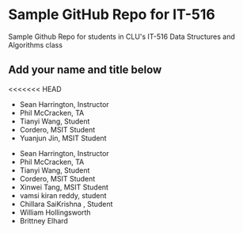 # Sample GitHub Repo for IT-516

Sample Github Repo for students in CLU's IT-516 Data Structures and Algorithms class

## Add your name and title below
<<<<<<< HEAD

- Sean Harrington, Instructor
- Phil McCracken, TA
- Tianyi Wang, Student
- Cordero, MSIT Student
- Yuanjun Jin, MSIT Student
* Sean Harrington, Instructor
* Phil McCracken, TA
* Tianyi Wang, Student
* Cordero, MSIT Student
* Xinwei Tang, MSIT Student
* vamsi kiran reddy, student
* Chillara SaiKrishna , Student
* William Hollingsworth
* Brittney Elhard
